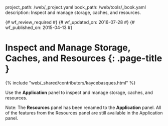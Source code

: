 project_path: /web/_project.yaml
book_path: /web/tools/_book.yaml
description: Inspect and manage storage, caches, and resources.

{# wf_review_required #}
{# wf_updated_on: 2016-07-28 #}
{# wf_published_on: 2015-04-13 #}

# Inspect and Manage Storage, Caches, and Resources {: .page-title }

{% include "web/_shared/contributors/kaycebasques.html" %}

Use the <strong>Application</strong> panel to inspect and
manage storage, caches, and resources.

<!-- TODO: Verify note type! -->
Note: The <strong>Resources</strong> panel has been renamed to the <strong>Application</strong> panel. All of the features from the Resources panel are still available in the Application panel.
